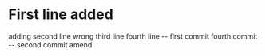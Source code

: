 # First line added 
adding second line
wrong third line
fourth line -- first commit
fourth commit -- second commit amend
